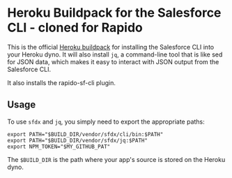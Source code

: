 # Heroku Buildpack for the Salesforce CLI - cloned for Rapido

This is the official [Heroku buildpack](http://devcenter.heroku.com/articles/buildpacks) for installing the Salesforce CLI into your Heroku dyno. It will also install `jq`, a command-line tool that is like sed for JSON data, which makes it easy to interact with JSON output from the Salesforce CLI.

It also installs the rapido-sf-cli plugin.

## Usage

To use `sfdx` and `jq`, you simply need to export the appropriate paths:

```
export PATH="$BUILD_DIR/vendor/sfdx/cli/bin:$PATH"
export PATH="$BUILD_DIR/vendor/sfdx/jq:$PATH"
export NPM_TOKEN="$MY_GITHUB_PAT"
```

The `$BUILD_DIR` is the path where your app's source is stored on the Heroku dyno.
